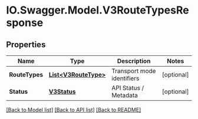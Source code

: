 # IO.Swagger.Model.V3RouteTypesResponse
## Properties

Name | Type | Description | Notes
------------ | ------------- | ------------- | -------------
**RouteTypes** | [**List&lt;V3RouteType&gt;**](V3RouteType.md) | Transport mode identifiers | [optional] 
**Status** | [**V3Status**](V3Status.md) | API Status / Metadata | [optional] 

[[Back to Model list]](../README.md#documentation-for-models) [[Back to API list]](../README.md#documentation-for-api-endpoints) [[Back to README]](../README.md)

